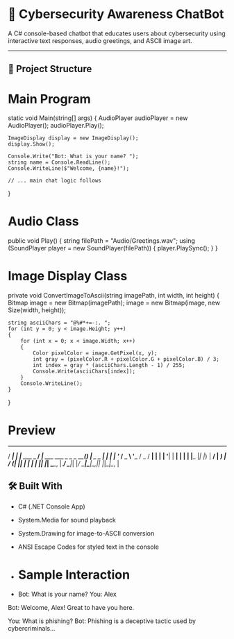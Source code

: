 # 🤖 Cybersecurity Awareness ChatBot

A C# console-based chatbot that educates users about cybersecurity using interactive text responses, audio greetings, and ASCII image art.

---

## 📂 Project Structure
# Main Program

static void Main(string[] args)
{
    AudioPlayer audioPlayer = new AudioPlayer();
    audioPlayer.Play();

    ImageDisplay display = new ImageDisplay();
    display.Show();

    Console.Write("Bot: What is your name? ");
    string name = Console.ReadLine();
    Console.WriteLine($"Welcome, {name}!");

    // ... main chat logic follows
}
# Audio Class
public void Play()
{
    string filePath = "Audio/Greetings.wav";
    using (SoundPlayer player = new SoundPlayer(filePath))
    {
        player.PlaySync();
    }
}
# Image Display Class
private void ConvertImageToAscii(string imagePath, int width, int height)
{
    Bitmap image = new Bitmap(imagePath);
    image = new Bitmap(image, new Size(width, height));

    string asciiChars = "@%#*+=-:. ";
    for (int y = 0; y < image.Height; y++)
    {
        for (int x = 0; x < image.Width; x++)
        {
            Color pixelColor = image.GetPixel(x, y);
            int gray = (pixelColor.R + pixelColor.G + pixelColor.B) / 3;
            int index = gray * (asciiChars.Length - 1) / 255;
            Console.Write(asciiChars[index]);
        }
        Console.WriteLine();
    }
}
# Preview
 ____     _                    ____                    _ _
/ ___|   _| |__  ___ _ __/ ___| ___  ___ _  _ _ __(_) |_ _  _
| |     | | '_ \/ _ \ '__\___ \/ _ \/ __| | | | '__| | __| | |
| |___  |_| |_) |  __/ |  ___) |  __/ (__| |_| | |  | | |_| |_|
\____\__, |_.__/ \___|_| |____/ \___|\___|\__,_|_|  |_|\__|\__, |

## 🛠️ Built With

- C# (.NET Console App)
- System.Media for sound playback
- System.Drawing for image-to-ASCII conversion
- ANSI Escape Codes for styled text in the console

- # Sample Interaction
- Bot: What is your name?
You: Alex

Bot: Welcome, Alex! Great to have you here.

You: What is phishing?
Bot: Phishing is a deceptive tactic used by cybercriminals...

